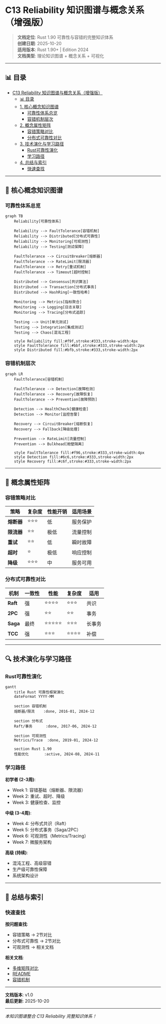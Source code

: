 ﻿# C13 Reliability 知识图谱与概念关系（增强版）

> **文档定位**: Rust 1.90 可靠性与容错的完整知识体系  
> **创建日期**: 2025-10-20  
> **适用版本**: Rust 1.90+ | Edition 2024  
> **文档类型**: 理论知识图谱 + 概念关系 + 可视化

---

## 📊 目录

- [C13 Reliability 知识图谱与概念关系（增强版）](#c13-reliability-知识图谱与概念关系增强版)
  - [📊 目录](#-目录)
  - [1. 核心概念知识图谱](#1-核心概念知识图谱)
    - [可靠性体系总览](#可靠性体系总览)
    - [容错机制层次](#容错机制层次)
  - [2. 概念属性矩阵](#2-概念属性矩阵)
    - [容错策略对比](#容错策略对比)
    - [分布式可靠性对比](#分布式可靠性对比)
  - [3. 技术演化与学习路径](#3-技术演化与学习路径)
    - [Rust可靠性演化](#rust可靠性演化)
    - [学习路径](#学习路径)
  - [4. 总结与索引](#4-总结与索引)
    - [快速查找](#快速查找)

---

## 📖 核心概念知识图谱

### 可靠性体系总览

```mermaid
graph TB
    Reliability[可靠性体系]
    
    Reliability --> FaultTolerance[容错机制]
    Reliability --> Distributed[分布式可靠性]
    Reliability --> Monitoring[可观测性]
    Reliability --> Testing[测试保障]
    
    FaultTolerance --> CircuitBreaker[熔断器]
    FaultTolerance --> RateLimit[限流器]
    FaultTolerance --> Retry[重试机制]
    FaultTolerance --> Timeout[超时控制]
    
    Distributed --> Consensus[共识算法]
    Distributed --> Transaction[分布式事务]
    Distributed --> HashRing[一致性哈希]
    
    Monitoring --> Metrics[指标聚合]
    Monitoring --> Logging[日志关联]
    Monitoring --> Tracing[分布式追踪]
    
    Testing --> Unit[单元测试]
    Testing --> Integration[集成测试]
    Testing --> Chaos[混沌工程]
    
    style Reliability fill:#f9f,stroke:#333,stroke-width:4px
    style FaultTolerance fill:#bbf,stroke:#333,stroke-width:2px
    style Distributed fill:#bfb,stroke:#333,stroke-width:2px
```

### 容错机制层次

```mermaid
graph LR
    FaultTolerance[容错机制]
    
    FaultTolerance --> Detection[故障检测]
    FaultTolerance --> Recovery[故障恢复]
    FaultTolerance --> Prevention[故障预防]
    
    Detection --> HealthCheck[健康检查]
    Detection --> Monitor[监控告警]
    
    Recovery --> CircuitBreaker[熔断恢复]
    Recovery --> Fallback[降级处理]
    
    Prevention --> RateLimit[流量控制]
    Prevention --> Bulkhead[舱壁隔离]
    
    style FaultTolerance fill:#f96,stroke:#333,stroke-width:4px
    style Detection fill:#6c6,stroke:#333,stroke-width:2px
    style Recovery fill:#c6f,stroke:#333,stroke-width:2px
```

---

## 📝 概念属性矩阵

### 容错策略对比

| 策略 | 复杂度 | 性能开销 | 适用场景 |
|------|--------|---------|---------|
| **熔断器** | ⭐⭐⭐ | 低 | 服务保护 |
| **限流器** | ⭐⭐ | 极低 | 流量控制 |
| **重试** | ⭐⭐ | 低 | 瞬时故障 |
| **超时** | ⭐ | 极低 | 响应控制 |
| **降级** | ⭐⭐⭐ | 中 | 服务可用 |

### 分布式可靠性对比

| 机制 | 一致性 | 性能 | 复杂度 | 适用 |
|------|--------|------|--------|------|
| **Raft** | 强 | ⭐⭐⭐⭐ | ⭐⭐⭐ | 共识 |
| **2PC** | 强 | ⭐⭐ | ⭐⭐ | 事务 |
| **Saga** | 最终 | ⭐⭐⭐⭐⭐ | ⭐⭐⭐ | 长事务 |
| **TCC** | 强 | ⭐⭐⭐ | ⭐⭐⭐⭐ | 补偿 |

---

## 🔍 技术演化与学习路径

### Rust可靠性演化

```mermaid
gantt
    title Rust 可靠性框架演化
    dateFormat YYYY-MM
    
    section 容错机制
    熔断器/限流    :done, 2016-01, 2024-12
    
    section 分布式
    Raft/事务      :done, 2017-06, 2024-12
    
    section 可观测性
    Metrics/Trace  :done, 2019-01, 2024-12
    
    section Rust 1.90
    性能优化       :active, 2024-08, 2024-11
```

### 学习路径

**初学者 (2-3周)**:

- Week 1: 容错基础（熔断器、限流器）
- Week 2: 重试、超时、降级
- Week 3: 健康检查、监控

**中级 (3-4周)**:

- Week 4: 分布式共识（Raft）
- Week 5: 分布式事务（Saga/2PC）
- Week 6: 可观测性（Metrics/Tracing）
- Week 7: 微服务架构

**高级 (持续)**:

- 混沌工程、高级容错
- 生产级可靠性保障
- 系统架构设计

---

## 🔧 总结与索引

### 快速查找

**按问题查找**:

- 容错策略 → 2节对比
- 分布式可靠性 → 2节对比
- 可观测性 → 相关文档

**相关文档**:

- [多维矩阵对比](MULTI_DIMENSIONAL_COMPARISON_MATRIX.md)
- [README](../../README.md)
- [容错机制](../features/fault-tolerance.md)

---

**文档版本**: v1.0  
**最后更新**: 2025-10-20

---

*本知识图谱整合 C13 Reliability 完整知识体系！*
